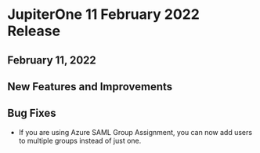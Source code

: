 # JupiterOne 11 February 2022 Release
## February 11, 2022

## New Features and Improvements

## Bug Fixes
- If you are using Azure SAML Group Assignment, you can now add users to multiple groups instead of just one.
